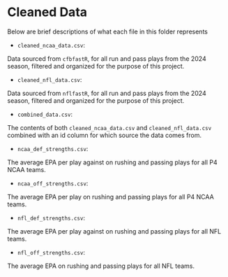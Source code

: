 # Cleaned Data

Below are brief descriptions of what each file in this folder represents

- `cleaned_ncaa_data.csv`:

Data sourced from `cfbfastR`, for all run and pass plays from the 2024 season, filtered and organized for the purpose of this project.

- `cleaned_nfl_data.csv`:

Data sourced from `nflfastR`, for all run and pass plays from the 2024 season, filtered and organized for the purpose of this project.

- `combined_data.csv`:

The contents of both `cleaned_ncaa_data.csv` and `cleaned_nfl_data.csv` combined with an id column for which source the data comes from.

- `ncaa_def_strengths.csv`:

The average EPA per play against on rushing and passing plays for all P4 NCAA teams.

- `ncaa_off_strengths.csv`:

The average EPA per play on rushing and passing plays for all P4 NCAA teams.

- `nfl_def_strengths.csv`:

The average EPA per play against on rushing and passing plays for all NFL teams.

- `nfl_off_strengths.csv`:

The average EPA on rushing and passing plays for all NFL teams.